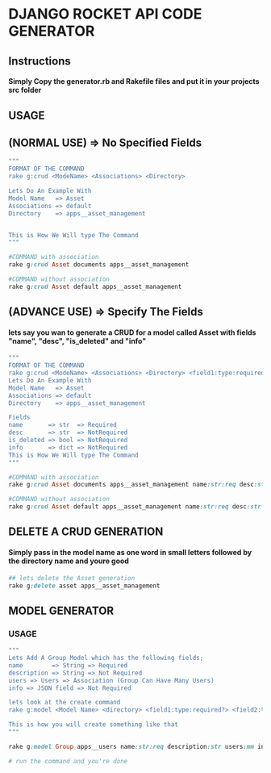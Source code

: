 # DJANGO ROCKET API CODE GENERATOR

## Instructions
#### Simply Copy the generator.rb and Rakefile files and put it in your projects src folder


## USAGE
## (NORMAL USE) => No Specified Fields
```ruby
"""
FORMAT OF THE COMMAND
rake g:crud <ModeName> <Associations> <Directory>

Lets Do An Example With
Model Name   => Asset
Associations => default
Directory    => apps__asset_management


This is How We Will type The Command
"""

#COMMAND with association
rake g:crud Asset documents apps__asset_management

#COMMAND without association
rake g:crud Asset default apps__asset_management
```

## (ADVANCE USE) => Specify The Fields
#### lets say you wan to generate a CRUD for a model called Asset with fields "name", "desc", "is_deleted" and "info"
```ruby
"""
FORMAT OF THE COMMAND
rake g:crud <ModeName> <Associations> <Directory> <field1:type:required?> <field2:type:required?>..........
Lets Do An Example With
Model Name   => Asset
Associations => default
Directory    => apps__asset_management

Fields
name       => str  => Required
desc       => str  => NotRequired
is_deleted => bool => NotRequired
info       => dict => NotRequired
This is How We Will type The Command
"""

#COMMAND with association
rake g:crud Asset documents apps__asset_management name:str:req desc:str is_deleted:bool info:dict

#COMMAND without association
rake g:crud Asset default apps__asset_management name:str:req desc:str is_deleted:bool info:dict
```


## DELETE A CRUD GENERATION
#### Simply pass in the model name as one word in small letters followed by the directory name and youre good

```ruby
## lets delete the Asset generation
rake g:delete asset apps__asset_management
```

## MODEL GENERATOR
### USAGE
```ruby
"""
Lets Add A Group Model which has the following fields;
name        => String => Required
description => String => Not Required
users => Users => Association (Group Can Have Many Users)
info => JSON field => Not Required

lets look at the create command
rake g:model <Model Name> <directory> <field1:type:required?> <field2:type:required?>.......

This is how you will create something like that
"""

rake g:model Group apps__users name:str:req description:str users:mm info:json

# run the command and you're done
```

